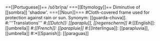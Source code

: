 ==[[Portuguese]]==
/sõˈbrĩɲa/
===[[Etymology]]==
Diminutive of [[sombra]] 'shadow'.
===[[Noun]]===
#Cloth-covered frame used for protection against rain or sun. Synonym: [[guarda-chuva]].
#:'''Translations'''
#:*[[Dutch]]: [[paraplu]], [[regenscherm]]
#:*[[English]]: [[umbrella]]
#:*[[French]]: [[parapluie]]
#:*[[Interlingua]]: [[parapluvia]], [[umbrella]]
#:*[[Spanish]]: [[paraguas]]